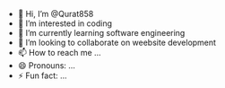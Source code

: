 - 👋 Hi, I’m @Qurat858
- 👀 I’m interested in coding
- 🌱 I’m currently learning software engineering
- 💞️ I’m looking to collaborate on weebsite development
- 📫 How to reach me ...
- 😄 Pronouns: ...
- ⚡ Fun fact: ...

<!---
Qurat858/Qurat858 is a ✨ special ✨ repository because its `README.md` (this file) appears on your GitHub profile.
You can click the Preview link to take a look at your changes.
--->
